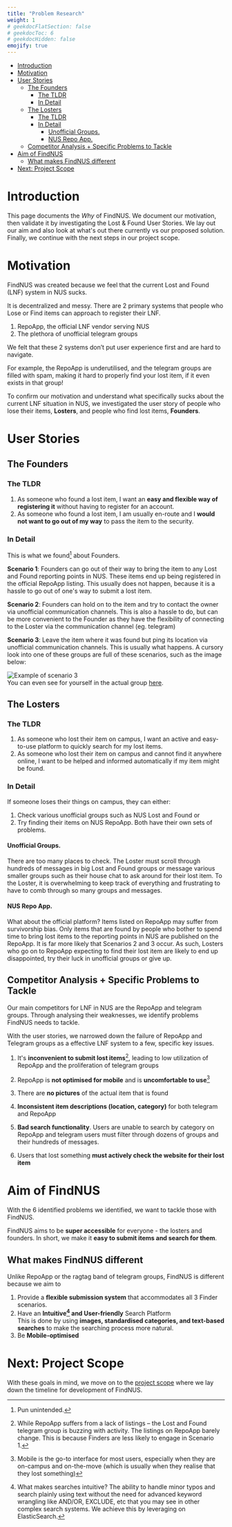 ```yaml
---
title: "Problem Research"
weight: 1
# geekdocFlatSection: false
# geekdocToc: 6
# geekdocHidden: false
emojify: true
---
```

- [Introduction](#introduction)
- [Motivation](#motivation)
- [User Stories](#user-stories)
  - [The Founders](#the-founders)
    - [The TLDR](#the-tldr)
    - [In Detail](#in-detail)
  - [The Losters](#the-losters)
    - [The TLDR](#the-tldr-1)
    - [In Detail](#in-detail-1)
      - [Unofficial Groups.](#unofficial-groups)
      - [NUS Repo App.](#nus-repo-app)
  - [Competitor Analysis + Specific Problems to Tackle](#competitor-analysis--specific-problems-to-tackle)
- [Aim of FindNUS](#aim-of-findnus)
  - [What makes FindNUS different](#what-makes-findnus-different)
- [Next: Project Scope](#next-project-scope)
# Introduction
This page documents the *Why* of FindNUS. We document our motivation, then validate it by investigating the Lost & Found User Stories. We lay out our aim and also look at what's out there currently vs our proposed solution. Finally, we continue with the next steps in our project scope.

# Motivation

FindNUS was created because we feel that the current Lost and Found (LNF) system in NUS sucks.

It is decentralized and messy. There are 2 primary systems that people who Lose or Find items can approach to register their LNF.
1.  RepoApp, the official LNF vendor serving NUS
2.  The plethora of unofficial telegram groups 

We felt that these 2 systems don’t put user experience first and are hard to navigate.

For example, the RepoApp is underutilised, and the telegram groups are filled with spam, making it hard to properly find your lost item, if it even exists in that group!       

To confirm our motivation and understand what specifically sucks about the current LNF situation in NUS, we investigated the user story of people who lose their items, **Losters**, and people who find lost items, **Founders**.    

# User Stories

## The Founders
### The TLDR
1. As someone who found a lost item, I want an **easy and flexible way of registering it** without having to register for an account.  
2. As someone who found a lost item, I am usually en-route and I **would not want to go out of my way** to pass the item to the security.

### In Detail  
This is what we found[^1] about Founders.  
[^1]: Pun unintended.  

**Scenario 1**: Founders can go out of their way to bring the item to any Lost and Found reporting points in NUS. These items end up being registered in the official RepoApp listing. This usually does not happen, because it is a hassle to go out of one's way to submit a lost item.  

**Scenario 2**: Founders can hold on to the item and try to contact the owner via unofficial communication channels. This is also a hassle to do, but can be more convenient to the Founder as they have the flexibility of connecting to the Loster via the communication channel (eg. telegram)   

**Scenario 3**: Leave the item where it was found but ping its location via unofficial
communication channels. This is usually what happens. A cursory look into one of these groups are full of these scenarios, such as the image below:  

![Example of scenario 3](nuslnftele.png)  
You can even see for yourself in the actual group [here](https://t.me/NUSlostandfound).

## The Losters
### The TLDR
1. As someone who lost their item on campus, I want an active and easy-to-use platform to quickly search for my lost items.  
2. As someone who lost their item on campus and cannot find it anywhere online, I want to be helped and informed automatically if my item might be found.  

### In Detail 

If someone loses their things on campus, they can either:
1. Check various unofficial groups such as NUS Lost and Found or 
2. Try finding their items on NUS RepoApp.
Both have their own sets of problems.  

#### Unofficial Groups.
There are too many places to check. The Loster must scroll through hundreds of messages in big Lost and Found groups or message various smaller groups such as their house chat to ask around for their lost item. To the Loster, it is overwhelming to keep track of everything and frustrating to have to comb through so many groups and messages.
#### NUS Repo App.
What about the official platform? Items listed on RepoApp may suffer from survivorship bias.
Only items that are found by people who bother to spend time to bring lost items to the
reporting points in NUS are published on the RepoApp. It is far more likely that Scenarios 2 and
3 occur. As such, Losters who go on to RepoApp expecting to find their lost item are likely to
end up disappointed, try their luck in unofficial groups or give up.

## Competitor Analysis + Specific Problems to Tackle  

Our main competitors for LNF in NUS are the RepoApp and telegram groups. Through analysing their weaknesses, we identify problems FindNUS needs to tackle.

With the user stories, we narrowed down the failure of RepoApp and Telegram groups as a effective LNF system to a few, specific key issues.  
1. It's **inconvenient to submit lost items**[^2], leading to low utilization of RepoApp and the proliferation of telegram groups    
[^2]: While RepoApp suffers from a lack of listings – the Lost and Found telegram group is buzzing with activity. The listings on RepoApp barely change. This is because Finders are less likely to engage in Scenario 1.
2. RepoApp is **not optimised for mobile** and is **uncomfortable to use**[^3]  
[^3]: Mobile is the go-to interface for most users, especially when they are on-campus and on-the-move (which is usually when they realise that they lost something)
3. There are **no pictures** of the actual item that is found

4. **Inconsistent item descriptions (location, category)** for both telegram and RepoApp

5. **Bad search functionality**. Users are unable to search by category on RepoApp and telegram users must filter through dozens of groups and their hundreds of messages.

6. Users that lost something **must actively check the website for their lost item**

# Aim of FindNUS
With the 6 identified problems we identified, we want to tackle those with FindNUS.  

FindNUS aims to be **super accessible** for everyone - the losters and founders. In short, we make it **easy to submit items and search for them**.
## What makes FindNUS different
Unlike RepoApp or the ragtag band of telegram groups, FindNUS is different because we aim to 
1. Provide a **flexible submission system** that accommodates all 3 Finder scenarios.
2. Have an **Intuitive[^4] and User-friendly** Search Platform  
This is done by using **images, standardised categories, and text-based searches** to make the searching process more natural.
3. Be **Mobile-optimised**

[^4]: What makes searches intuitive? The ability to handle minor typos and search plainly using text without the need for advanced keyword wrangling like AND/OR, EXCLUDE, etc that you may see in other complex search systems. We achieve this by leveraging on ElasticSearch.    

# Next: Project Scope
With these goals in mind, we move on to the [project scope](/scope) where we lay down the timeline for development of FindNUS.
